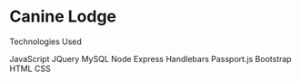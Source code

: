 # Canine Lodge


Technologies Used

JavaScript
JQuery
MySQL
Node
Express
Handlebars
Passport.js
Bootstrap
HTML
CSS



